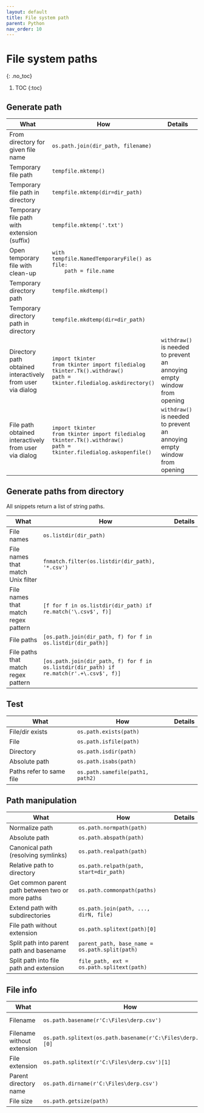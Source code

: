 ```yaml
---
layout: default
title: File system path
parent: Python
nav_order: 10
---
```


# File system paths
{: .no_toc}

1. TOC
{:toc}

## Generate path

| What | How | Details |
|---|---|---|
| From directory for given file name | `os.path.join(dir_path, filename)` | | 
| Temporary file path | `tempfile.mktemp()` | |
| Temporary file path in directory | `tempfile.mktemp(dir=dir_path)` | |
| Temporary file path with extension (suffix) | `tempfile.mktemp('.txt')` | |
| Open temporary file with clean-up | `with tempfile.NamedTemporaryFile() as file:`<br>`    path = file.name` | |
| Temporary directory path | `tempfile.mkdtemp()` | |
| Temporary directory path in directory | `tempfile.mkdtemp(dir=dir_path)` | |
| Directory path obtained interactively from user via dialog | `import tkinter`<br>`from tkinter import filedialog`<br>`tkinter.Tk().withdraw()`<br>`path = tkinter.filedialog.askdirectory()` | `withdraw()` is needed to prevent an annoying empty window from opening |
| File path obtained interactively from user via dialog | `import tkinter`<br>`from tkinter import filedialog`<br>`tkinter.Tk().withdraw()`<br>`path = tkinter.filedialog.askopenfile()` | `withdraw()` is needed to prevent an annoying empty window from opening |

## Generate paths from directory
All snippets return a list of string paths.

| What | How | Details |
|---|---|---|
| File names | `os.listdir(dir_path)` | |
| File names that match Unix filter | `fnmatch.filter(os.listdir(dir_path), '*.csv')` | |
| File names that match regex pattern | `[f for f in os.listdir(dir_path) if re.match('\.csv$', f)]` | |
| File paths | `[os.path.join(dir_path, f) for f in os.listdir(dir_path)]` | |
| File paths that match regex pattern | `[os.path.join(dir_path, f) for f in os.listdir(dir_path) if re.match(r'.+\.csv$', f)]` | |

## Test

| What | How | Details |
|---|---|---|
| File/dir exists | `os.path.exists(path)` | |
| File | `os.path.isfile(path)` | |
| Directory | `os.path.isdir(path)` | |
| Absolute path | `os.path.isabs(path)` | |
| Paths refer to same file | `os.path.samefile(path1, path2)` | |

## Path manipulation

| What | How | Details |
|---|---|---|
| Normalize path | `os.path.normpath(path)` | |
| Absolute path | `os.path.abspath(path)` | |
| Canonical path (resolving symlinks) | `os.path.realpath(path)` | |
| Relative path to directory | `os.path.relpath(path, start=dir_path)` | |
| Get common parent path between two or more paths | `os.path.commonpath(paths)` | |
| Extend path with subdirectories | `os.path.join(path, ..., dirN, file)` | |
| File path without extension | `os.path.splitext(path)[0]` | |
| Split path into parent path and basename | `parent_path, base_name = os.path.split(path)` | |
| Split path into file path and extension | `file_path, ext = os.path.splitext(path)` | |

## File info

| What | How | Details |
|---|---|---|
| Filename | `os.path.basename(r'C:\Files\derp.csv')` | Returns `derp.csv` |
| Filename without extension | `os.path.splitext(os.path.basename(r'C:\Files\derp.csv'))[0]` | Returns `derp` |
| File extension | `os.path.splitext(r'C:\Files\derp.csv')[1]` | Returns `.csv` |
| Parent directory name | `os.path.dirname(r'C:\Files\derp.csv')` | Returns `Files` |
| File size | `os.path.getsize(path)` | |
